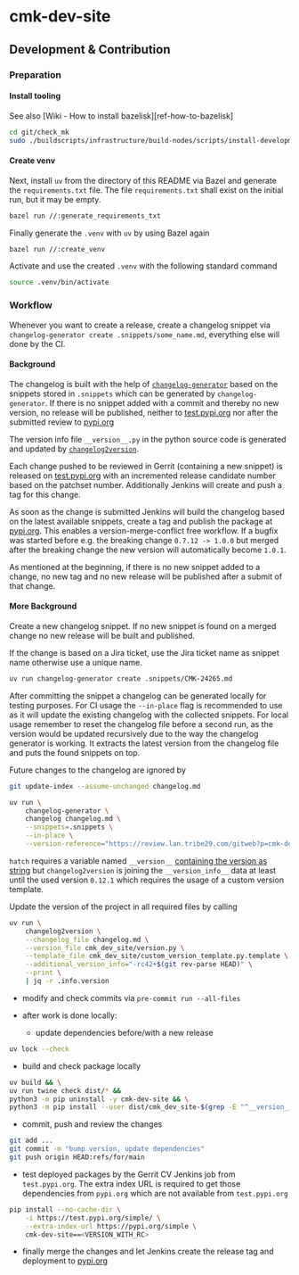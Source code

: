 # cmk-dev-site

## Development & Contribution

### Preparation

#### Install tooling

See also [Wiki - How to install bazelisk][ref-how-to-bazelisk]

```bash
cd git/check_mk
sudo ./buildscripts/infrastructure/build-nodes/scripts/install-development.sh --profile bazel --only
```

#### Create venv

Next, install `uv` from the directory of this README via Bazel and generate the `requirements.txt` file.
The file `requirements.txt` shall exist on the initial run, but it may be empty.

```bash
bazel run //:generate_requirements_txt
```

Finally generate the `.venv` with `uv` by using Bazel again

```bash
bazel run //:create_venv
```

Activate and use the created `.venv` with the following standard command

```bash
source .venv/bin/activate
```

### Workflow

Whenever you want to create a release, create a changelog snippet via
`changelog-generator create .snippets/some_name.md`, everything else will done
by the CI.

#### Background

The changelog is built with the help of [`changelog-generator`][ref-snippets2changelog] based on the snippets stored in `.snippets` which can be generated by `changelog-generator`.
If there is no snippet added with a commit and thereby no new version, no release will be published, neither to [test.pypi.org][ref-test-pypi-cmk-dev-site] nor after the submitted review to [pypi.org][ref-pypi-cmk-dev-site]

The version info file `__version__.py` in the python source code is generated and updated by [`changelog2version`][ref-changelog2version].

Each change pushed to be reviewed in Gerrit (containing a new snippet) is released on [test.pypi.org][ref-test-pypi-cmk-dev-site] with an incremented release candidate number based on the patchset number. Additionally Jenkins will create and push a tag for this change.

As soon as the change is submitted Jenkins will build the changelog based on the latest available snippets, create a tag and publish the package at [pypi.org][ref-pypi-cmk-dev-site]. This enables a version-merge-conflict free workflow. If a bugfix was started before e.g. the breaking change `0.7.12 -> 1.0.0` but merged after the breaking change the new version will automatically become `1.0.1`.

As mentioned at the beginning, if there is no new snippet added to a change, no new tag and no new release will be published after a submit of that change.

#### More Background

Create a new changelog snippet. If no new snippet is found on a merged change
no new release will be built and published.

If the change is based on a Jira ticket, use the Jira ticket name as snippet
name otherwise use a unique name.

```sh
uv run changelog-generator create .snippets/CMK-24265.md
```

After committing the snippet a changelog can be generated locally for testing purposes. For CI usage the `--in-place` flag is recommended to use as it will update the existing changelog with the collected snippets. For local usage remember to reset the changelog file before a second run, as the version would be updated recursively due to the way the changelog generator is working. It extracts the latest version from the changelog file and puts the found snippets on top.

Future changes to the changelog are ignored by

```sh
git update-index --assume-unchanged changelog.md
```

```sh
uv run \
    changelog-generator \
    changelog changelog.md \
    --snippets=.snippets \
    --in-place \
    --version-reference="https://review.lan.tribe29.com/gitweb?p=cmk-dev-site.git;a=tag;h=refs/tags/"
```

`hatch` requires a variable named `__version__` [containing the version as string](https://hatch.pypa.io/1.9/version/#configuration) but `changelog2version` is joining the `__version_info__` data at least until the used version `0.12.1` which requires the usage of a custom version template.

Update the version of the project in all required files by calling

```sh
uv run \
    changelog2version \
    --changelog_file changelog.md \
    --version_file cmk_dev_site/version.py \
    --template_file cmk_dev_site/custom_version_template.py.template \
    --additional_version_info="-rc42+$(git rev-parse HEAD)" \
    --print \
    | jq -r .info.version
```

* modify and check commits via `pre-commit run --all-files`
* after work is done locally:

  - update dependencies before/with a new release
```sh
uv lock --check
```
  - build and check package locally
```sh
uv build && \
uv run twine check dist/* &&
python3 -m pip uninstall -y cmk-dev-site && \
python3 -m pip install --user dist/cmk_dev_site-$(grep -E "^__version__.?=" cmk_dev_site/version.py | cut -d '"' -f 2 | sed 's/-//g')-py3-none-any.whl
```
  - commit, push and review the changes
```sh
git add ...
git commit -m "bump version, update dependencies"
git push origin HEAD:refs/for/main
```
  - test deployed packages by the Gerrit CV Jenkins job from `test.pypi.org`. The extra index URL is required to get those dependencies from `pypi.org` which are not available from `test.pypi.org`
```sh
pip install --no-cache-dir \
    -i https://test.pypi.org/simple/ \
    --extra-index-url https://pypi.org/simple \
    cmk-dev-site==<VERSION_WITH_RC>
```
  - finally merge the changes and let Jenkins create the release tag and deployment to [pypi.org][ref-pypi-cmk-dev-site]

<!-- Links -->
[ref-how-to-batelisk]: https://wiki.lan.checkmk.net/display/DEV/How+to+install+bazelisk
[ref-snippets2changelog]: https://github.com/brainelectronics/snippets2changelog
[ref-test-pypi-cmk-dev-site]: https://test-pypi.org/project/checkmk-toolbelt/
[ref-pypi-cmk-dev-site]: https://pypi.org/project/checkmk-toolbelt/
[ref-changelog2version]: https://github.com/brainelectronics/changelog2version
